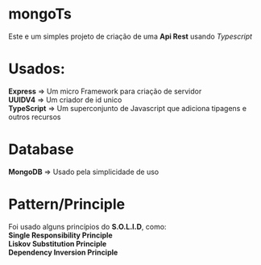 # mongoTs

Este e um simples projeto de criação de uma **Api Rest** usando _Typescript_ 

# Usados:

**Express** => Um micro Framework para criação de servidor <br />
**UUIDV4** => Um criador de id unico <br />
**TypeScript** => Um superconjunto de Javascript que adiciona tipagens e outros recursos

# Database

**MongoDB** => Usado pela simplicidade de uso

# Pattern/Principle

Foi usado alguns princípios do **S.O.L.I.D**, como: <br />
**Single Responsibility Principle <br />
Liskov Substitution Principle <br />
Dependency Inversion Principle**
